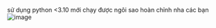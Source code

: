 sử dụng python <3.10 mới chạy được ngôi sao hoàn chỉnh nha các bạn
![image](https://github.com/user-attachments/assets/ef71762f-cdef-4f06-b27c-db6e1d644304)
